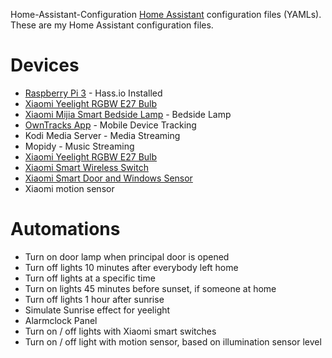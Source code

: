  Home-Assistant-Configuration
[Home Assistant](https://home-assistant.io/) configuration files (YAMLs). These are my Home Assistant configuration files.

# Devices
* [Raspberry Pi 3](http://amzn.to/2nMYhkX) - Hass.io Installed
* [Xiaomi Yeelight RGBW E27 Bulb](https://www.gearbest.com/smart-lighting/pp_361555.html) 
* [Xiaomi Mijia Smart Bedside Lamp](https://www.gearbest.com/smart-lighting/pp_1032313.html) - Bedside Lamp
* [OwnTracks App](http://owntracks.org) - Mobile Device Tracking
* Kodi Media Server - Media Streaming
* Mopidy - Music Streaming
* [Xiaomi Yeelight RGBW E27 Bulb](https://www.gearbest.com/alarm-systems/pp_345588.html) 
* [Xiaomi Smart Wireless Switch](https://www.gearbest.com/smart-light-bulb/pp_257679.html)
* [Xiaomi Smart Door and Windows Sensor](https://www.gearbest.com/smart-light-bulb/pp_257677.html)
* Xiaomi motion sensor

# Automations
* Turn on door lamp when principal door is opened
* Turn off lights 10 minutes after everybody left home
* Turn off lights at a specific time
* Turn on lights 45 minutes before sunset, if someone at home 
* Turn off lights 1 hour after sunrise 
* Simulate Sunrise effect for yeelight
* Alarmclock Panel
* Turn on / off lights with Xiaomi smart switches
* Turn on / off light with motion sensor, based on illumination sensor level
